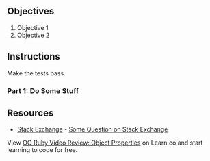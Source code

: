 ## Objectives

1. Objective 1
2. Objective 2

## Instructions

Make the tests pass.

### Part 1: Do Some Stuff

## Resources

* [Stack Exchange](http://www.stackexchange.com) - [Some Question on Stack Exchange](http://www.stackexchange.com/questions/123)

<p class='util--hide'>View <a href='https://learn.co/lessons/oo-ruby-video-review-object-properties'>OO Ruby Video Review: Object Properties</a> on Learn.co and start learning to code for free.</p>
